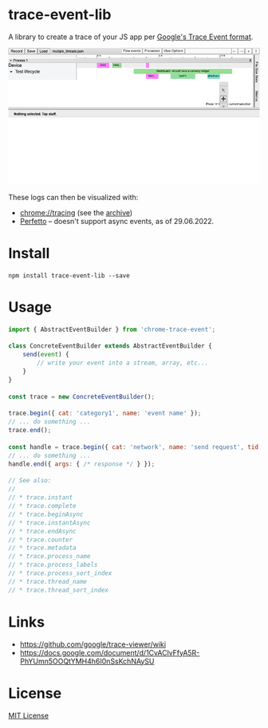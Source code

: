 # trace-event-lib

A library to create a trace of your JS app per [Google's Trace Event format](https://docs.google.com/document/d/1CvAClvFfyA5R-PhYUmn5OOQtYMH4h6I0nSsKchNAySU).

![chrome://tracing example](media/duration-events-test-ts-multiple-threads-2-snap.png)

These logs can then be visualized with:

* <chrome://tracing> (see the [archive](https://github.com/catapult-project/catapult/tree/master/tracing))
* [Perfetto](https://ui.perfetto.dev) – doesn't support async events, as of 29.06.2022.

# Install

```shell
npm install trace-event-lib --save
````

# Usage

```javascript
import { AbstractEventBuilder } from 'chrome-trace-event';

class ConcreteEventBuilder extends AbstractEventBuilder {
    send(event) {
        // write your event into a stream, array, etc...
    }
}

const trace = new ConcreteEventBuilder();

trace.begin({ cat: 'category1', name: 'event name' });
// ... do something ...
trace.end();

const handle = trace.begin({ cat: 'network', name: 'send request', tid: 2 });
// ... do something ...
handle.end({ args: { /* response */ } });

// See also:
//
// * trace.instant
// * trace.complete
// * trace.beginAsync
// * trace.instantAsync
// * trace.endAsync
// * trace.counter
// * trace.metadata
// * trace.process_name
// * trace.process_labels
// * trace.process_sort_index
// * trace.thread_name
// * trace.thread_sort_index
```

# Links

* https://github.com/google/trace-viewer/wiki
* https://docs.google.com/document/d/1CvAClvFfyA5R-PhYUmn5OOQtYMH4h6I0nSsKchNAySU

# License

[MIT License](LICENSE)
